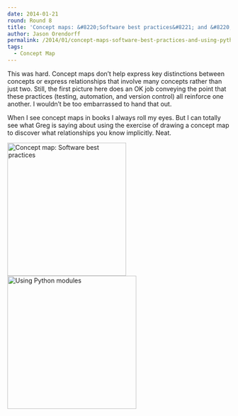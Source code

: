 ```yaml
---
date: 2014-01-21
round: Round 8
title: 'Concept maps: &#8220;Software best practices&#8221; and &#8220;Using Python modules&#8221;'
author: Jason Orendorff
permalink: /2014/01/concept-maps-software-best-practices-and-using-python-modules/
tags:
  - Concept Map
---
```

This was hard. Concept maps don&#8217;t help express key distinctions between concepts or express relationships that involve many concepts rather than just two. Still, the first picture here does an OK job conveying the point that these practices (testing, automation, and version control) all reinforce one another. I wouldn&#8217;t be too embarrassed to hand that out.

When I see concept maps in books I always roll my eyes. But I can totally see what Greg is saying about using the exercise of drawing a concept map to discover what relationships you know implicitly. Neat.

<div>
  <a href="/training-course/uploads/2014/01/Photo-on-1-21-14-at-2.11-PM.jpg"><img class="alignnone size-medium wp-image-5547" alt="Concept map: Software best practices" src="/training-course/uploads/2014/01/Photo-on-1-21-14-at-2.11-PM-268x300.jpg" width="268" height="300" /></a>
</div>

<div>
  <a href="/training-course/uploads/2014/01/Photo-on-1-21-14-at-2.13-PM.jpg"><img class="alignnone size-medium wp-image-5548" alt="Using Python modules" src="/training-course/uploads/2014/01/Photo-on-1-21-14-at-2.13-PM-291x300.jpg" width="291" height="300" /></a>
</div>
